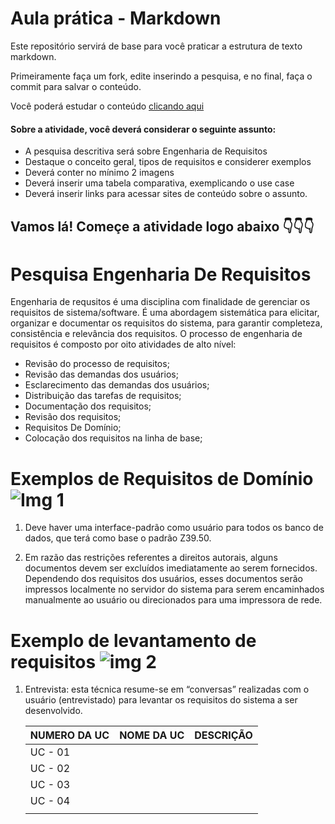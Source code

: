 # Aula prática - Markdown

Este repositório servirá de base para você praticar a estrutura de texto markdown. 

Primeiramente faça um fork, edite inserindo a pesquisa, e no final, faça o commit para salvar o conteúdo.

Você poderá estudar o conteúdo [clicando aqui](https://docs.pipz.com/central-de-ajuda/learning-center/guia-basico-de-markdown#open)

#### Sobre a atividade, você deverá considerar o seguinte assunto:

- A pesquisa descritiva será sobre Engenharia de Requisitos
- Destaque o conceito geral, tipos de requisitos e considerer exemplos
- Deverá conter no mínimo 2 imagens
- Deverá inserir uma tabela comparativa, exemplicando o use case
- Deverá inserir links para acessar sites de conteúdo sobre o assunto.


## Vamos lá! Começe a atividade logo abaixo 👇👇👇


# Pesquisa Engenharia De Requisitos

 Engenharia de requsitos é uma disciplina com finalidade de gerenciar os requisitos de sistema/software. É uma abordagem sistemática para elicitar, organizar e documentar os requisitos do sistema, para garantir completeza, consistência e relevância dos requisitos.  O processo de engenharia de requisitos é composto por oito atividades de alto nível:

*  Revisão do processo de requisitos;
*  Revisão das demandas dos usuários;
*  Esclarecimento das demandas dos usuários;
*  Distribuição das tarefas de requisitos;
*  Documentação dos requisitos;
*  Revisão dos requisitos;
*  Requisitos De Domínio;
*  Colocação dos requisitos na linha de base;

# Exemplos de Requisitos de Domínio ![Img 1](https://encrypted-tbn0.gstatic.com/images?q=tbn:ANd9GcQ4a2LrjKPgX3NqFZbxLFMQ617PsJuGpqbwYV1IU3V5LVaoCZs3cBRi3ZIcq-8wVodqPXs&usqp=CAU)

1. Deve haver uma interface-padrão como usuário para todos os banco de dados, que terá como base o padrão Z39.50.
   
2. Em razão das restrições referentes a direitos autorais, alguns documentos devem ser excluídos imediatamente ao serem fornecidos. Dependendo dos requisitos dos usuários, esses documentos serão impressos localmente no servidor do sistema para serem encaminhados manualmente ao usuário ou direcionados para uma impressora de rede.

# Exemplo de levantamento de requisitos ![img 2 ](https://arquivo.devmedia.com.br/revistas/es/imagens/2/image1.jpg)

 1. Entrevista: esta técnica resume-se em “conversas” realizadas com o usuário (entrevistado) para levantar os requisitos do sistema a ser desenvolvido.

    NUMERO DA UC | NOME DA UC | DESCRIÇÃO 
    -------------|----------- |----------
    UC - 01      |            |
    UC - 02      |            |
    UC - 03      |            |
    UC - 04      |            |
                 |            |
              
              
    

      



























